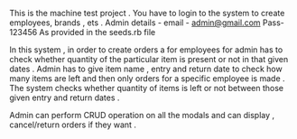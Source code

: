 This is the machine test project .
You have to login to the system to create employees, brands , ets .
Admin details - email - admin@gmail.com
               Pass- 123456
As provided in the seeds.rb file 

In this system , in order to create orders a for employees for admin has to check whether quantity of the particular item is present or not in that given dates .
Admin has to give item name , entry and return date to check how many items are left and then only orders for a specific employee is made .
The system checks whether quantity of items is left or not between those given entry and return dates .

Admin can perform CRUD operation on all the modals and can display , cancel/return orders if they want .
